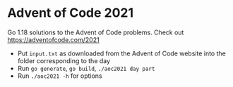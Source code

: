 # Advent of Code 2021

Go 1.18 solutions to the Advent of Code problems. Check out <https://adventofcode.com/2021>

- Put `input.txt` as downloaded from the Advent of Code website into the folder corresponding to the day
- Run `go generate`, `go build`, `./aoc2021 day part`
- Run `./aoc2021 -h` for options
